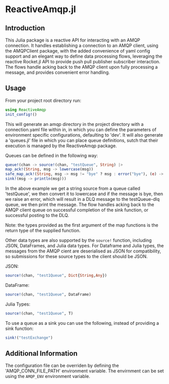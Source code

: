 # ReactiveAmqp.jl

## Introduction
This Julia package is a reactive API for interacting with an AMQP connection. It handles establishing a connection to an AMQP client, using the AMQPClient package, with the added convenience of yaml config support and an elegant way to define data processing flows, leveraging the reactive Rocket.jl API to provide push pull publisher subscriber interaction. The flows handle acking back to the AMQP client upon fully processing a message, and provides convenient error handling.

## Usage
From your project root directory run:
```julia
using ReactiveAmqp
init_config!()
```


This will generate an amqp directory in the project directory with a connection.yaml file within in, in which you can define the parameters of environment specific configurations, defaulting to 'dev'. It will also generate a 'queues.jl' file in which you can place queue definitions, sutch that their execution is managed by the ReactiveAmqp package.

Queues can be defined in the following way:

```julia
queue!(chan -> source!(chan, "testQueue", String) |>
map_ack!(String, msg -> lowercase(msg))
safe_map_ack!(String, msg -> msg != "bye" ? msg : error("bye"), (e) -> ()) |>
sink!(msg -> println(msg)))
```


In the above example we get a string source from a queue called 'testQueue', we then convert it to lowercase and if the message is bye, then we raise an error, which will result in a DLQ message to the testQueue-dlq queue, we then print the message. The flow handles acking back to the AMQP client queue on successful completion of the sink function, or successful posting to the DLQ. 

Note: the types provided as the first argument of the map functions is the return type of the supplied function.

Other data types are also supported by the `source!` function, including JSON, DataFrames, and Julia data types. For Dataframe and Julia types, the messages from the AMQP cient are deserialised as JSON for compatibility, so submissions for these source types to the client should be JSON.

JSON: 
```julia 
source!(chan, "test1Queue", Dict{String,Any})
```

DataFrame: 
```julia 
source!(chan, "test1Queue", DataFrame)
```

Julia Types: 
```julia 
source!(chan, "test1Queue", T)
```

To use a queue as a sink you can use the following, instead of providing a sink function:

```julia
sink!("testExchange")
````

## Additional Information
The configuration file can be overriden by defining the 'AMQP_CONN_FILE_PATH' environment variable. The envirnment can be set using the  `AMQP_ENV` environment variable.
